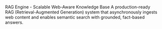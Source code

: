 RAG Engine - Scalable Web-Aware Knowledge Base
A production-ready RAG (Retrieval-Augmented Generation) system that asynchronously ingests web content and enables semantic search with grounded, fact-based answers.

